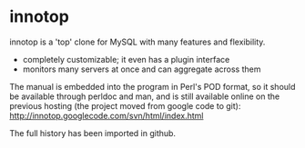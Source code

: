 innotop
=======

innotop is a 'top' clone for MySQL with many features and flexibility.

* completely customizable; it even has a plugin interface
* monitors many servers at once and can aggregate across them 

The manual is embedded into the program in Perl's POD format, so it should be available 
through perldoc and man, and is still available online on the previous hosting (the project moved from
google code to git): http://innotop.googlecode.com/svn/html/index.html

The full history has been imported in github.
